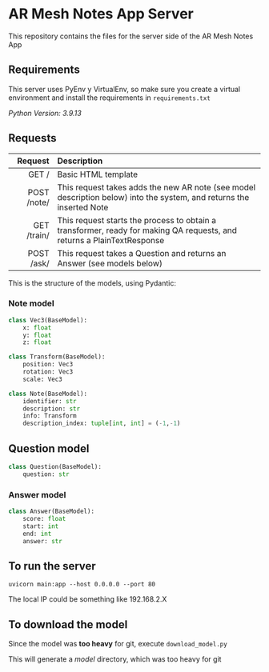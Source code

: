 # AR Mesh Notes App Server
This repository contains the files for the server side of the AR Mesh Notes App

## Requirements
This server uses PyEnv y VirtualEnv, so make sure you create a virtual environment and install the requirements in `requirements.txt`

*Python Version: 3.9.13*

## Requests

| Request     | Description |
| ----------: | :---------- |
| GET /       | Basic HTML template
| POST /note/ | This request takes adds the new AR note (see model description below) into the system, and returns the inserted Note |
| GET /train/ | This request starts the process to obtain a transformer, ready for making QA requests, and returns a PlainTextResponse |
| POST /ask/  | This request takes a Question and returns an Answer (see models below) |


This is the structure of the models, using Pydantic:

### Note model

```python
class Vec3(BaseModel):
    x: float
    y: float
    z: float

class Transform(BaseModel):
    position: Vec3
    rotation: Vec3
    scale: Vec3

class Note(BaseModel):
    identifier: str
    description: str
    info: Transform
    description_index: tuple[int, int] = (-1,-1)
```

## Question model

```python
class Question(BaseModel):
    question: str
```

### Answer model

```python
class Answer(BaseModel):
    score: float
    start: int
    end: int
    answer: str
```

## To run the server
`uvicorn main:app --host 0.0.0.0 --port 80`

The local IP could be something like 192.168.2.X

## To download the model
Since the model was **too heavy** for git, execute `download_model.py`

This will generate a *model* directory, which was too heavy for git

